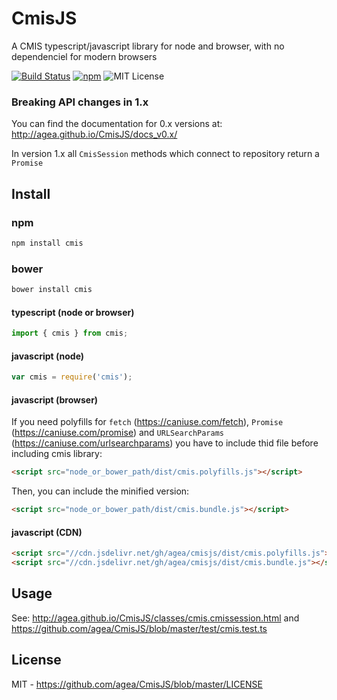 CmisJS
======

A CMIS typescript/javascript library for node and browser, with no dependenciel for modern browsers

[![Build Status](https://img.shields.io/travis/agea/CmisJS.svg)](https://travis-ci.org/agea/CmisJS)
[![npm](https://img.shields.io/npm/v/cmis.svg)](https://www.npmjs.com/package/cmis)
![MIT License](https://img.shields.io/npm/l/cmis.svg)

### Breaking API changes in 1.x

You can find the documentation for 0.x versions at: http://agea.github.io/CmisJS/docs_v0.x/

In version 1.x all `CmisSession` methods which connect to repository return a `Promise`

## Install

### npm
```bash
npm install cmis
```
### bower
```bash
bower install cmis
```

#### typescript (node or browser)

```javascript
import { cmis } from cmis;
```

#### javascript (node)

```javascript
var cmis = require('cmis');
```

#### javascript (browser)

If you need polyfills for `fetch` (https://caniuse.com/fetch), `Promise` (https://caniuse.com/promise) and `URLSearchParams` (https://caniuse.com/urlsearchparams) you have to include thid file before including cmis library:

```html
<script src="node_or_bower_path/dist/cmis.polyfills.js"></script>
```

Then, you can include the minified version:
```html
<script src="node_or_bower_path/dist/cmis.bundle.js"></script>
```

#### javascript (CDN)

```html
<script src="//cdn.jsdelivr.net/gh/agea/cmisjs/dist/cmis.polyfills.js"></script>
<script src="//cdn.jsdelivr.net/gh/agea/cmisjs/dist/cmis.bundle.js"></script>
```

## Usage

See: http://agea.github.io/CmisJS/classes/cmis.cmissession.html and https://github.com/agea/CmisJS/blob/master/test/cmis.test.ts


## License

MIT - https://github.com/agea/CmisJS/blob/master/LICENSE